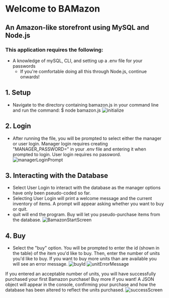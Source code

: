 # Welcome to BAMazon

## An Amazon-like storefront using MySQL and Node.js

### This application requires the following:

- A knowledge of mySQL, CLI, and setting up a .env file for your passwords
  - If you're comfortable doing all this through Node.js, continue onwards!

## 1. Setup

- Navigate to the directory containing bamazon.js in your command line and run the command: \$ node bamazon.js
  ![initialize](...)

## 2. Login

- After running the file, you will be prompted to select either the manager or user login. Manager login requires creating "MANAGER_PASSWORD=" in your .env file and entering it when prompted to login. User login requires no password.
  ![managerLoginPrompt](...)

## 3. Interacting with the Database

- Select User Login to interact with the database as the manager options have only been pseudo-coded so far.
- Selecting User Login will print a welcome message and the current inventory of items. A prompt will appear asking whether you want to buy or quit.
- quit will end the program. Buy will let you pseudo-purchase items from the database.
  ![BamazonStartScreen](...)

## 4. Buy

- Select the "buy" option. You will be prompted to enter the id (shown in the table) of the item you'd like to buy. Then, enter the number of units you'd like to buy. If you want to buy more units than are available you will see an error message.
  ![buyId](...)
  ![unitErrorMessage](...)

If you entered an acceptable number of units, you will have successfully purchased your first Bamazon purchase! Buy more if you want! A JSON object will appear in the console, confirming your purchase and how the database has been altered to reflect the units purchased.
![successScreen](...)
